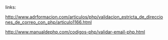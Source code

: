 links:

http://www.adrformacion.com/articulos/php/validacion_estricta_de_direcciones_de_correo_con_php/articulo1166.html

http://www.manualdephp.com/codigos-php/validar-email-php.html
